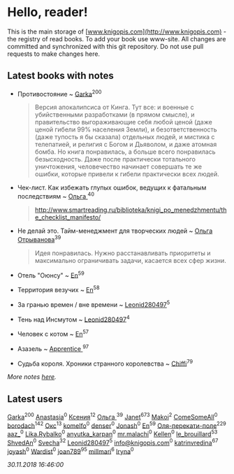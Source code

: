 # Hello, reader!
This is the main storage of [www.knigopis.com](http://www.knigopis.com) - the registry of read books.
To add your book use www-site. All changes are committed and synchronized with this git repository.
Do not use pull requests to make changes here.


## Latest books with notes
* Противостояние ~ [Garka](users/115/115753719718250012620-google)<sup>200</sup>
    > Версия апокалипсиса от Кинга. Тут все: и военные с убийственными разработками (в прямом смысле), и правительство выгораживающие себя любой ценой (даже ценой гибели 99% населения Земли), и безответственность (даже тупость я бы сказала) отдельных людей, и мистика с телепатией, и религия с Богом и Дьяволом, и даже атомная бомба.
    > Но книга понравилась, а больше всего понравилась безысходность. Даже после практически тотального уничтожения, человечество начинает совершать те же ошибки, которые привели к гибели практически всех людей.

* Чек-лист. Как избежать глупых ошибок, ведущих к фатальным последствиям ~ [Ольга ](users/222/22240417-vkontakte)<sup>40</sup>
    > http://www.smartreading.ru/biblioteka/knigi_po_menedzhmentu/the_checklist_manifesto/

* Не делай это. Тайм-менеджмент для творческих людей ~ [Ольга Отрыванова](users/222/22240417-vkontakte)<sup>39</sup>
    > Идея понравилась. Нужно расстанавливать приоритеты и максимально ограничивать задачи, касается всех сфер жизни.

* Отель "Оюнсу" ~ [En](users/333/333646551-vkontakte)<sup>59</sup>

* Территория везучих ~ [En](users/333/333646551-vkontakte)<sup>58</sup>

* За гранью времен / вне времени ~ [Leonid280497](users/684/684095007-yandex)<sup>5</sup>

* Тень над Инсмутом ~ [Leonid280497](users/684/684095007-yandex)<sup>4</sup>

* Человек с котом ~ [En](users/333/333646551-vkontakte)<sup>57</sup>

* Азазель ~ [Apprentice ](users/528/52821952-vkontakte)<sup>97</sup>

* Судьба короля. Хроники странного королевства ~ [Chiffi](users/105/105831994080785626680-google)<sup>79</sup>


_More notes [here](latest_books_with_notes.md)._


## Latest users
[Garka](users/115/115753719718250012620-google)<sup>200</sup> 
[Anastasia](users/135/1351730041518487-facebook)<sup>0</sup> 
[Ксения](users/107/107312597267727612108-google)<sup>12</sup> 
[Ольга ](users/222/22240417-vkontakte)<sup>39</sup> 
[Janet](users/108/108113656204404967440-google)<sup>673</sup> 
[Makoi](users/166/166726857-vkontakte)<sup>2</sup> 
[ComeSomeAll](users/544/544940552621006-facebook)<sup>0</sup> 
[borodach](users/157/15706320-vkontakte)<sup>142</sup> 
[Окс](users/102/102536471289425216982-google)<sup>13</sup> 
[komelfo](users/112/112876960272897812283-google)<sup>0</sup> 
[denser](users/100/100392194383735458813-google)<sup>0</sup> 
[Jonash](users/105/105002693864893-facebook)<sup>0</sup> 
[En](users/333/333646551-vkontakte)<sup>59</sup> 
[Оля-перекати-поле](users/108/10848515355906827860-mailru)<sup>229</sup> 
[aaz_](users/102/102095378349287834268-google)<sup>0</sup> 
[Lika.Rybalko](users/578/578596810-yandex)<sup>0</sup> 
[anyutka_karpan](users/597/59793548-vkontakte)<sup>0</sup> 
[mr.malachi](users/266/266358429-vkontakte)<sup>0</sup> 
[Kellen](users/105/105810168027266329605-google)<sup>0</sup> 
[le_brouillard](users/133/13330781-vkontakte)<sup>53</sup> 
[ShvedAn](users/109/109363476104569140915-google)<sup>0</sup> 
[Svecha](users/118/118041836581529110049-google)<sup>32</sup> 
[Leonid280497](users/684/684095007-yandex)<sup>5</sup> 
[info@knigopis.com](users/113/1130000014309088-yandex)<sup>0</sup> 
[katrinvredina](users/233/2336755-vkontakte)<sup>67</sup> 
[joyash](users/208/2089677811258257-facebook)<sup>0</sup> 
[Wardist](users/141/1416601771804229-facebook)<sup>0</sup> 
[joan789](users/240/2401650-vkontakte)<sup>95</sup> 
[millmari](users/959/959623771092275-facebook)<sup>6</sup> 
[Iryna](users/102/10215916712927427-facebook)<sup>0</sup> 


_30.11.2018 16:46:00_
